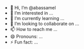 - 👋 Hi, I’m @abassamel
- 👀 I’m interested in ...
- 🌱 I’m currently learning ...
- 💞️ I’m looking to collaborate on ...
- 📫 How to reach me ...
- 😄 Pronouns: ...
- ⚡ Fun fact: ...

<!---
abassamel/abassamel is a ✨ special ✨ repository because its `README.md` (this file) appears on your GitHub profile.
You can click the Preview link to take a look at your changes.
--->
